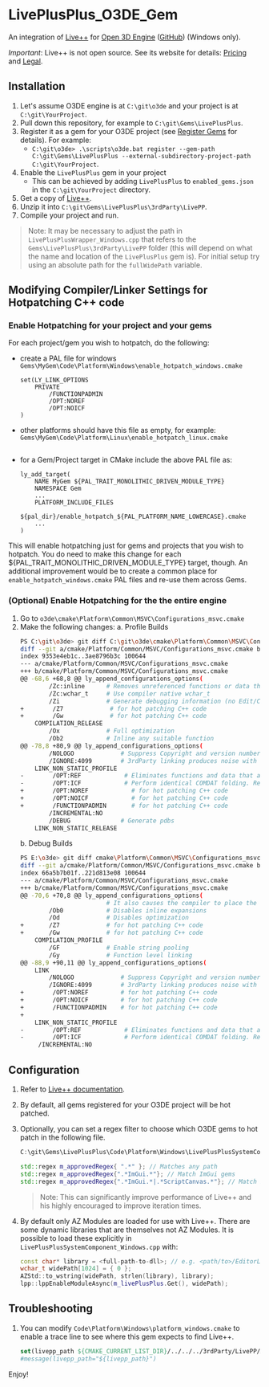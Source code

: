 # LivePlusPlus_O3DE_Gem

An integration of [Live++](https://liveplusplus.tech/) for [Open 3D Engine](https://o3de.org/) ([GitHub](https://github.com/o3de/o3de)) (Windows only).

*Important*: Live++ is not open source. See its website for details: [Pricing](https://liveplusplus.tech/pricing.html) and [Legal](https://liveplusplus.tech/legal_notice.html).

## Installation

1. Let's assume O3DE engine is at `C:\git\o3de` and your project is at `C:\git\YourProject`.
1. Pull down this repository, for example to `C:\git\Gems\LivePlusPlus`.
1. Register it as a gem for your O3DE project (see [Register Gems](https://o3de.org/docs/user-guide/project-config/register-gems/) for details). For example:
    - `C:\git\o3de> .\scripts\o3de.bat register --gem-path C:\git\Gems\LivePlusPlus --external-subdirectory-project-path C:\git\YourProject`.
1. Enable the `LivePlusPlus` gem in your project
    - This can be achieved by adding `LivePlusPlus` to `enabled_gems.json` in the `C:\git\YourProject` directory.
1. Get a copy of [Live++](https://liveplusplus.tech/).
1. Unzip it into `C:\git\Gems\LivePlusPlus\3rdParty\LivePP`.
1. Compile your project and run.

> Note: It may be necessary to adjust the path in `LivePlusPlusWrapper_Windows.cpp` that refers to the `Gems\LivePlusPlus\3rdParty\LivePP` folder (this will depend on what the name and location of the `LivePlusPlus` gem is). For initial setup try using an absolute path for the `fullWidePath` variable.

## Modifying Compiler/Linker Settings for Hotpatching C++ code

### Enable Hotpatching for your project and your gems

For each project/gem you wish to hotpatch, do the following:

- create a PAL file for windows `Gems\MyGem\Code\Platform\Windows\enable_hotpatch_windows.cmake`
    ```
    set(LY_LINK_OPTIONS
        PRIVATE
            /FUNCTIONPADMIN
            /OPT:NOREF
            /OPT:NOICF
    )
    ```
- other platforms should have this file as empty, for example: `Gems\MyGem\Code\Platform\Linux\enable_hotpatch_linux.cmake`
    ```
    ```
- for a Gem/Project target in CMake include the above PAL file as:
    ```
    ly_add_target(
        NAME MyGem ${PAL_TRAIT_MONOLITHIC_DRIVEN_MODULE_TYPE}
        NAMESPACE Gem
        ...
        PLATFORM_INCLUDE_FILES
            ${pal_dir}/enable_hotpatch_${PAL_PLATFORM_NAME_LOWERCASE}.cmake
        ...
    )
    ```

This will enable hotpatching just for gems and projects that you wish to hotpatch. You do need to make this change for each ${PAL_TRAIT_MONOLITHIC_DRIVEN_MODULE_TYPE} target, though. An additional improvement would be to create a common place for `enable_hotpatch_windows.cmake` PAL files and re-use them across Gems.


### (Optional) Enable Hotpatching for the the entire engine

1. Go to `o3de\cmake\Platform\Common\MSVC\Configurations_msvc.cmake`
1. Make the following changes:
a. Profile Builds  
    ```bash
    PS C:\git\o3de> git diff C:\git\o3de\cmake\Platform\Common\MSVC\Configurations_msvc.cmake
    diff --git a/cmake/Platform/Common/MSVC/Configurations_msvc.cmake b/cmake/Platform/Common/MSVC/Configurations_msvc.cmake
    index 9353e4eb1c..3ae8796b3c 100644
    --- a/cmake/Platform/Common/MSVC/Configurations_msvc.cmake
    +++ b/cmake/Platform/Common/MSVC/Configurations_msvc.cmake
    @@ -68,6 +68,8 @@ ly_append_configurations_options(
            /Zc:inline      # Removes unreferenced functions or data that are COMDATs or only have internal linkage
            /Zc:wchar_t     # Use compiler native wchar_t
            /Zi             # Generate debugging information (no Edit/Continue)
    +        /Z7             # for hot patching C++ code
    +        /Gw             # for hot patching C++ code
        COMPILATION_RELEASE
            /Ox             # Full optimization
            /Ob2            # Inline any suitable function
    @@ -78,8 +80,9 @@ ly_append_configurations_options(
            /NOLOGO             # Suppress Copyright and version number message
            /IGNORE:4099        # 3rdParty linking produces noise with LNK4099
        LINK_NON_STATIC_PROFILE
    -        /OPT:REF            # Eliminates functions and data that are never referenced
    -        /OPT:ICF            # Perform identical COMDAT folding. Redundant COMDATs can be removed from the linker output
    +        /OPT:NOREF            # for hot patching C++ code
    +        /OPT:NOICF            # for hot patching C++ code
    +        /FUNCTIONPADMIN       # for hot patching C++ code
            /INCREMENTAL:NO
            /DEBUG              # Generate pdbs
        LINK_NON_STATIC_RELEASE
    ```
    b. Debug Builds
    ```bash
    PS E:\o3de> git diff cmake\Platform\Common\MSVC\Configurations_msvc.cmake            
    diff --git a/cmake/Platform/Common/MSVC/Configurations_msvc.cmake b/cmake/Platform/Common/MSVC/Configurations_msvc.cmake
    index 66a5b7b01f..221d813e08 100644
    --- a/cmake/Platform/Common/MSVC/Configurations_msvc.cmake
    +++ b/cmake/Platform/Common/MSVC/Configurations_msvc.cmake
    @@ -70,6 +70,8 @@ ly_append_configurations_options(
                            # It also causes the compiler to place the library name MSVCRTD.lib into the .obj file.        
            /Ob0            # Disables inline expansions
            /Od             # Disables optimization
    +       /Z7             # for hot patching C++ code
    +       /Gw             # for hot patching C++ code
        COMPILATION_PROFILE
            /GF             # Enable string pooling   
            /Gy             # Function level linking
    @@ -88,9 +90,11 @@ ly_append_configurations_options(
        LINK
            /NOLOGO             # Suppress Copyright and version number message
            /IGNORE:4099        # 3rdParty linking produces noise with LNK4099
    +        /OPT:NOREF         # for hot patching C++ code
    +        /OPT:NOICF         # for hot patching C++ code
    +        /FUNCTIONPADMIN    # for hot patching C++ code
    +        
        LINK_NON_STATIC_PROFILE
    -        /OPT:REF            # Eliminates functions and data that are never referenced
    -        /OPT:ICF            # Perform identical COMDAT folding. Redundant COMDATs can be removed from the linker output
         /INCREMENTAL:NO
    ```


## Configuration

1. Refer to [Live++ documentation](https://liveplusplus.tech/docs/documentation.html).
1. By default, all gems registered for your O3DE project will be hot patched.
1. Optionally, you can set a regex filter to choose which O3DE gems to hot patch in the following file.

    ```c++
    C:\git\Gems\LivePlusPlus\Code\Platform\Windows\LivePlusPlusSystemComponent_Windows.h

    std::regex m_approvedRegex{ ".*" }; // Matches any path
    std::regex m_approvedRegex{".*ImGui.*"}; // Match ImGui gems
    std::regex m_approvedRegex{".*ImGui.*|.*ScriptCanvas.*"}; // Match ImGui and ScriptCanvas gem
    ```

    > Note: This can significantly improve performance of Live++ and his highly encouraged to improve iteration times.

1. By default only AZ Modules are loaded for use with Live++. There are some dynamic libraries that are themselves not AZ Modules. It is possible to load these explicitly in `LivePlusPlusSystemComponent_Windows.cpp` with:

    ```c++
    const char* library = <full-path-to-dll>; // e.g. <path/to>/EditorLib.dll
    wchar_t widePath[1024] = { 0 };
    AZStd::to_wstring(widePath, strlen(library), library);
    lpp::lppEnableModuleAsync(m_livePlusPlus.Get(), widePath);
    ```

## Troubleshooting

1. You can modify `Code\Platform\Windows\platform_windows.cmake` to enable a trace line to see where this gem expects to find Live++.

    ```cmake
    set(livepp_path ${CMAKE_CURRENT_LIST_DIR}/../../../3rdParty/LivePP/API/LPP_API.h)`
    #message(livepp_path="${livepp_path}")
    ```

Enjoy!

